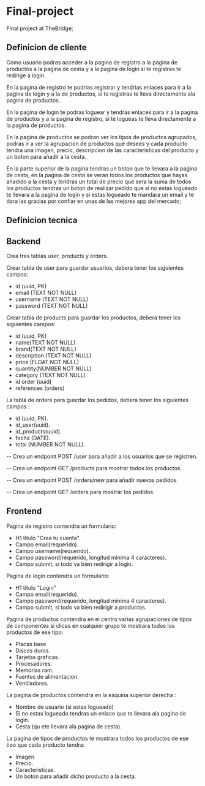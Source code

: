 # Final-project
Final project at TheBridge;

## Definicion de cliente 

Como usuario podras acceder a la pagina de registro a la pagina de productos a la pagina de cesta y a la pagina de login si te registras te redirige a login.

En la pagina de registro te podrias registrar y tendrias enlaces para ir a la pagina de login y a la de productos, si te registras te lleva directamente ala pagina de productos.

En la pagina de login te podras loguear y tendras enlaces para ir a la pagina de productos y a la pagina de registro, si te logueas te lleva directamente a la pagina de productos.

En la pagina de productos se podran ver los tipos de productos agrupados, podras ir a ver la agrupacion de productos que desees y cada producto tendra una imagen, precio, descripcion de las caracteristicas del producto y un boton para añadir a la cesta.
  
En la parte superior de la pagina tendras un boton que te llevara a la pagina de cesta, en la pagina de cesta se veran todos los productos que hayas añadido a la cesta y tendras un total de precio que sera la suma de todos los productos tendras un boton de realizar pedido que si no estas logueado te llevara a la pagina de login y si estas logueado te mandara un email y te dara las gracias por confiar en unas de las mejores app del mercado;

## Definicion tecnica

## Backend

Crea tres tablas user, products y orders.

Crear tabla de user para guardar usuarios, debera tener los siguientes campos:


- id (uuid, PK)
- email (TEXT NOT NULL)
- username (TEXT NOT NULL)
- password (TEXT NOT NULL)




Crear tabla de products para guardar los productos, debera tener los siguientes campos:

- id (uuid, PK)
- name(TEXT NOT NULL)
- brand(TEXT NOT NULL)
- description (TEXT NOT NULL)
- price (FLOAT NOT NULL)
- quantity(NUMBER NOT NULL)
- category (TEXT NOT NULL)
- id order (uuid)
- references (orders)



La tabla de orders para guardar los pedidos, debera tener los siguientes campos :

- id (uuid, PK).
- id_user(uuid).
- id_products(uuid).
- fecha (DATE).
- total (NUMBER NOT NULL).




-- Crea un  endpoint POST /user para añadir a los usuarios que se registren.

-- Crea un endpoint GET /products para mostrar todos los productos.

-- Crea un endpoint POST /orders/new para añadir nuevos pedidos.

-- Crea un endpoint GET /orders para mostrar los pedidos.


## Frontend


Pagina de registro contendra un formulario:


- H1 titulo "Crea tu cuenta".
- Campo email(requerido).
- Campo username(requerido).
- Campo password(requerido, longitud minima 4 caracteres).
- Campo submit, si todo va bien redirigir a login.

Pagina de login contendra un formulario:

- H1 titulo "Login"
- Campo email(requerido).
- Campo password(requerido, longitud minima 4 caracteres).
- Campo submit, si todo va bien redirigir a productos.

Pagina de productos contendra en el centro varias agrupaciones de tipos de componentes si clicas en cualquier grupo te mostrara todos los productos de ese tipo:

- Placas base.
- Discos duros.
- Tarjetas graficas.
- Procesadores.
- Memorias ram.
- Fuentes de alimentacion.
- Ventiladores.

La pagina de productos contendra en la esquina superior derecha :

- Nombre de usuario (si estas logueado)
- Si no estas logueado tendras un enlace que te llevara ala pagina de login.
- Cesta (qu ete llevara ala pagina de cesta).

La pagina de tipos de productos te mostrara todos los productos de ese tipo que cada producto tendra:

- Imagen.
- Precio.
- Caracteristicas.
- Un boton para añadir dicho producto a la cesta.